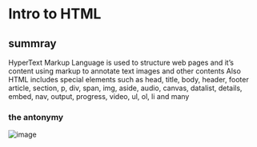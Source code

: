 # Intro to HTML 

## summray
HyperText Markup Language is used to structure web pages and it’s content using markup to annotate text images and other contents 
Also HTML includes special elements such as head, title, body, header, footer article, section, p, div, span, img, aside, audio, canvas, datalist, details, embed, nav, output, progress, video, ul, ol, li and many
### the antonymy
<img src="https://developer.mozilla.org/en-US/docs/Learn/Getting_started_with_the_web/HTML_basics/grumpy-cat-small.png" alt="image">
